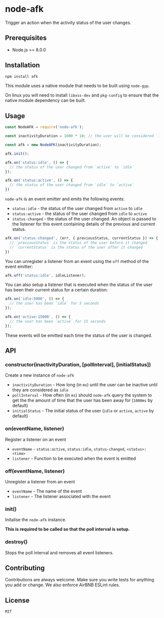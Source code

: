 # node-afk

Trigger an action when the activity status of the user changes.

## Prerequisites

- Node.js >= 8.0.0

## Installation

```sh
npm install afk
```

This module uses a native module that needs to be built using `node-gyp`.

On linux you will need to install `libxss-dev` and `pkg-config` to ensure that the native module dependency can be built.

## Usage

```js
const NodeAFK = require('node-afk');

const inactivityDuration = 1000 * 10; // the user will be considered `idle` after 10 seconds

const afk = new NodeAFK(inactivityDuration);

afk.init();

afk.on('status:idle', () => {
  // the status of the user changed from `active` to `idle`
});

afk.on('status:active', () => {
  // the status of the user changed from `idle` to `active`
})
```

`node-afk` is an event emitter and emits the following events:

- `status:idle` - the status of the user changed from `active` to `idle`
- `status:active` - the status of the user changed from `idle` to `active`
- `status-changed` - the status of the user changed. An object is passed to the listener for this event containing details of the previous and current status.

```js
afk.on('status-changed', (err, { previousStatus, currentStatus }) => {
  // `previousStatus` is the status of the user before it changed
  // `currentStatus` is the status of the user after it changed
})
```

You can unregister a listener from an event using the `off` method of the event emitter:

```js
afk.off('status:idle', idleListener);
```

You can also setup a listener that is executed when the status of the user has been their current status for a certain duration:

```js
afk.on('idle:5000', () => {
  // the user has been `idle` for 5 seconds
});

afk.on('active:15000', () => {
  // the user has been `active` for 15 seconds
});
```

These events will be emitted each time the status of the user is changed.

## API

### constructor(inactivityDuration, [pollInterval], [initialStatus])

Create a new instance of `node-afk`

- `inactivityDuration` - How long (in `ms`) until the user can be inactive until they are considered as `idle`
- `pollInterval` - How often (in `ms`) should `node-afk`  query the system to get the the amount of time that the user has been away for (`1000ms` by default)
- `initialStatus` - The initial status of the user (`idle` or `active`, `active` by default)

### on(eventName, listener)

Register a listener on an event

- `eventName` - `status:active`, `status:idle`, `status-changed`, `<status>:<time>`
- `listener` - Function to be executed when the event is emitted

### off(eventName, listener)

Unregister a listener from an event

- `eventName` - The name of the event
- `listener` - The listener associated with the event

### init()

Initalise the `node-afk` instance. 

**This is required to be called so that the poll interval is setup.**

### destroy()

Stops the poll interval and removes all event listeners.

## Contributing

Contributions are always welcome. Make sure you write tests for anything you add or change. We also enforce AirBNB ESLint rules.

## License

`MIT`
